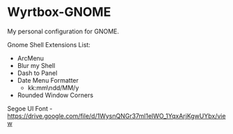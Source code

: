 # Wyrtbox-GNOME
My personal configuration for GNOME.

Gnome Shell Extensions List:
- ArcMenu
- Blur my Shell
- Dash to Panel
- Date Menu Formatter
  - kk:mm\ndd/MM/y
- Rounded Window Corners
  
Segoe UI Font - https://drive.google.com/file/d/1WysnQNGr37ml1elWO_1YqxArjKgwUYbx/view
